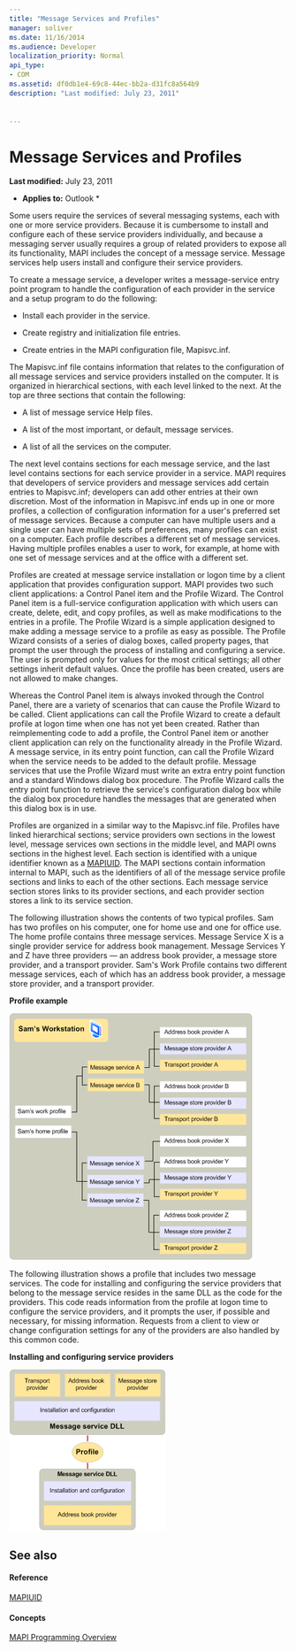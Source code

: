 ```yaml
---
title: "Message Services and Profiles"
manager: soliver
ms.date: 11/16/2014
ms.audience: Developer
localization_priority: Normal
api_type:
- COM
ms.assetid: df0db1e4-69c8-44ec-bb2a-d31fc8a564b9
description: "Last modified: July 23, 2011"
 
 
---
```


# Message Services and Profiles

 **Last modified:** July 23, 2011 
  
 * **Applies to:** Outlook * 
  
Some users require the services of several messaging systems, each with one or more service providers. Because it is cumbersome to install and configure each of these service providers individually, and because a messaging server usually requires a group of related providers to expose all its functionality, MAPI includes the concept of a message service. Message services help users install and configure their service providers.
  
To create a message service, a developer writes a message-service entry point program to handle the configuration of each provider in the service and a setup program to do the following:
  
- Install each provider in the service.
    
- Create registry and initialization file entries.
    
- Create entries in the MAPI configuration file, Mapisvc.inf.
    
The Mapisvc.inf file contains information that relates to the configuration of all message services and service providers installed on the computer. It is organized in hierarchical sections, with each level linked to the next. At the top are three sections that contain the following: 
  
- A list of message service Help files.
    
- A list of the most important, or default, message services.
    
- A list of all the services on the computer.
    
The next level contains sections for each message service, and the last level contains sections for each service provider in a service. MAPI requires that developers of service providers and message services add certain entries to Mapisvc.inf; developers can add other entries at their own discretion. Most of the information in Mapisvc.inf ends up in one or more profiles, a collection of configuration information for a user's preferred set of message services. Because a computer can have multiple users and a single user can have multiple sets of preferences, many profiles can exist on a computer. Each profile describes a different set of message services. Having multiple profiles enables a user to work, for example, at home with one set of message services and at the office with a different set.
  
Profiles are created at message service installation or logon time by a client application that provides configuration support. MAPI provides two such client applications: a Control Panel item and the Profile Wizard. The Control Panel item is a full-service configuration application with which users can create, delete, edit, and copy profiles, as well as make modifications to the entries in a profile. The Profile Wizard is a simple application designed to make adding a message service to a profile as easy as possible. The Profile Wizard consists of a series of dialog boxes, called property pages, that prompt the user through the process of installing and configuring a service. The user is prompted only for values for the most critical settings; all other settings inherit default values. Once the profile has been created, users are not allowed to make changes. 
  
Whereas the Control Panel item is always invoked through the Control Panel, there are a variety of scenarios that can cause the Profile Wizard to be called. Client applications can call the Profile Wizard to create a default profile at logon time when one has not yet been created. Rather than reimplementing code to add a profile, the Control Panel item or another client application can rely on the functionality already in the Profile Wizard. A message service, in its entry point function, can call the Profile Wizard when the service needs to be added to the default profile. Message services that use the Profile Wizard must write an extra entry point function and a standard Windows dialog box procedure. The Profile Wizard calls the entry point function to retrieve the service's configuration dialog box while the dialog box procedure handles the messages that are generated when this dialog box is in use. 
  
Profiles are organized in a similar way to the Mapisvc.inf file. Profiles have linked hierarchical sections; service providers own sections in the lowest level, message services own sections in the middle level, and MAPI owns sections in the highest level. Each section is identified with a unique identifier known as a [MAPIUID](mapiuid.md). The MAPI sections contain information internal to MAPI, such as the identifiers of all of the message service profile sections and links to each of the other sections. Each message service section stores links to its provider sections, and each provider section stores a link to its service section. 
  
The following illustration shows the contents of two typical profiles. Sam has two profiles on his computer, one for home use and one for office use. The home profile contains three message services. Message Service X is a single provider service for address book management. Message Services Y and Z have three providers — an address book provider, a message store provider, and a transport provider. Sam's Work Profile contains two different message services, each of which has an address book provider, a message store provider, and a transport provider. 
  
 **Profile example**
  
![Profile example](media/amapi_56.gif)
  
The following illustration shows a profile that includes two message services. The code for installing and configuring the service providers that belong to the message service resides in the same DLL as the code for the providers. This code reads information from the profile at logon time to configure the service providers, and it prompts the user, if possible and necessary, for missing information. Requests from a client to view or change configuration settings for any of the providers are also handled by this common code.
  
 **Installing and configuring service providers**
  
![Installing and configuring service providers](media/amapi_55.gif)
  
## See also

#### Reference

[MAPIUID](mapiuid.md)
#### Concepts

[MAPI Programming Overview](mapi-programming-overview.md)

